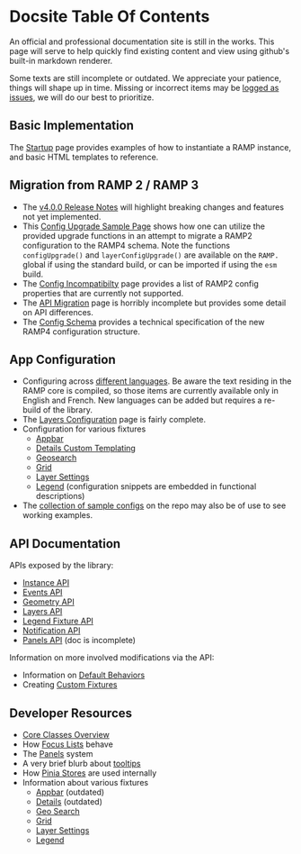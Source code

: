 # Docsite Table Of Contents

An official and professional documentation site is still in the works. This page will serve to help quickly find existing content and view using github's built-in markdown renderer.

Some texts are still incomplete or outdated. We appreciate your patience, things will shape up in time. Missing or incorrect items may be [logged as issues](https://github.com/ramp4-pcar4/ramp4-pcar4/issues/new), we will do our best to prioritize.

## Basic Implementation

The [Startup](api/startup.md) page provides examples of how to instantiate a RAMP instance, and basic HTML templates to reference.

## Migration from RAMP 2 / RAMP 3

- The [v4.0.0 Release Notes](https://github.com/ramp4-pcar4/ramp4-pcar4/releases/tag/v4.0.0) will highlight breaking changes and features not yet implemented.
- This [Config Upgrade Sample Page](https://github.com/ramp4-pcar4/ramp4-pcar4/blob/main/demos/starter-scripts/r2-config-upgraded.js) shows how one can utilize the provided upgrade functions in an attempt to migrate a RAMP2 configuration to the RAMP4 schema. Note the functions `configUpgrade()` and `layerConfigUpgrade()` are available on the `RAMP.` global if using the standard build, or can be imported if using the `esm` build.
- The [Config Incompatibilty](configuration/incompatibility.md) page provides a list of RAMP2 config properties that are currently not supported.
- The [API Migration](api/migration.md) page is horribly incomplete but provides some detail on API differences.
- The [Config Schema](https://github.com/ramp4-pcar4/ramp4-pcar4/blob/main/schema.json) provides a technical specification of the new RAMP4 configuration structure.

## App Configuration

- Configuring across [different languages](configuration/config-language.md). Be aware the text residing in the RAMP core is compiled, so those items are currently available only in English and French. New languages can be added but requires a re-build of the library.
- The [Layers Configuration](configuration/layer-config.md) page is fairly complete.
- Configuration for various fixtures
  - [Appbar](app/appbar.md#configuration)
  - [Details Custom Templating](app/details.md#creating-a-custom-template)
  - [Geosearch](app/geosearch.md#configuration) 
  - [Grid](app/grid.md#configuration)
  - [Layer Settings](app/settings.md#configuration)
  - [Legend](app/legend.md#components) (configuration snippets are embedded in functional descriptions)  
- The [collection of sample configs](https://github.com/ramp4-pcar4/ramp4-pcar4/tree/main/demos/starter-scripts) on the repo may also be of use to see working examples.

## API Documentation

APIs exposed by the library:

- [Instance API](api/instance.md)
- [Events API](api/events.md)
- [Geometry API](api/geometry.md)
- [Layers API](geo/layers.md)
- [Legend Fixture API](app/legend.md#crud-api)
- [Notification API](api/notifications.md)
- [Panels API](app/panels.md) (doc is incomplete)

Information on more involved modifications via the API:

- Information on [Default Behaviors](app/defaults.md)
- Creating [Custom Fixtures](app/fixtures.md)

## Developer Resources

- [Core Classes Overview](app/core-classes.md)
- How [Focus Lists](app/focus-list.md) behave
- The [Panels](app/panels.md) system
- A very brief blurb about [tooltips](app/tooltips.md)
- How [Pinia Stores](app/store.md) are used internally
- Information about various fixtures
  - [Appbar](app/appbar.md) (outdated)
  - [Details](app/details.md) (outdated)
  - [Geo Search](app/geosearch.md)
  - [Grid](app/grid.md)
  - [Layer Settings](app/settings.md)
  - [Legend](app/legend.md)